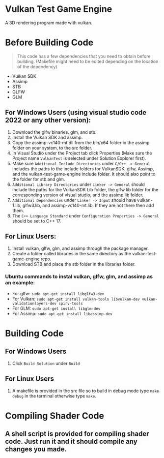 # Vulkan Test Game Engine
A 3D rendering program made with vulkan. 

# Before Building Code
> This code has a few dependencies that you need to obtain before building. (Makefile might need to be edited depending on the location of the dependency)
- Vulkan SDK
- Assimp
- STB
- GLFW
- GLM

## For Windows Users (using visual studio code 2022 or any other version):
1. Download the glfw binaries. glm, and stb.
2. Install the Vulkan SDK and assimp.
3. Copy the assimp-vc140-mt.dll from the bin/x64 folder in the assimp folder on your system, to the src folder. 
4. In Visual Studio under the Project tab click Properties (Make sure the Project name `VulkanTest` is selected under Solution Explorer first).
5. Make sure `Additional Include Directories` under `C/C++ -> General` includes the paths to the include folders for VulkanSDK, glfw, Assimp, and the vulkan-test-game-engine include folder. It should also point to the folder for stb and glm.
6. `Additional Library Directories` under `Linker -> General` should include the paths for the VulkanSDK Lib folder, the glfw lib folder for the corresponding version of visual studio, and the assimp lib folder.
7. `Additional Dependencies` under `Linker -> Input` should have vulkan-1.lib, glfw3.lib, and assimp-vc140-mt.lib. If they are not there then add them.
8. The `C++ Language Standard` under `Configuration Properties -> General` should be set to C++ 17. 

## For Linux Users:
1. Install vulkan, glfw, glm, and assimp through the package manager. 
2. Create a folder called libraries in the same directory as the vulkan-test-game-engine repo.
3. Download STB and place the stb folder in the libraries folder.

### Ubuntu commands to instal vulkan, glfw, glm, and assimp as an example:
- For glfw: `sudo apt-get install libglfw3-dev`
- For Vulkan: `sudo apt-get install vulkan-tools libvulkan-dev vulkan-validationlayers-dev spirv-tools`
- For GLM: `sudo apt-get install libglm-dev`
- For Assimp: `sudo apt-get install libassimp-dev`

# Building Code

## For Windows Users
1. Click `Build Solution` under `Build`

## For Linux Users
1. A makefile is provided in the src file so to build in debug mode type `make debug` in the terminal otherwise type `make`.

# Compiling Shader Code
## A shell script is provided for compiling shader code. Just run it and it should compile any changes you made.


